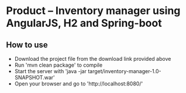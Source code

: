 # Product – Inventory manager using AngularJS, H2 and Spring-boot

## How to use
* Download the project file from the download link provided above
* Run 'mvn clean package' to compile
* Start the server with 'java -jar target/inventory-manager-1.0-SNAPSHOT.war'
* Open your browser and go to 'http://localhost:8080/'
